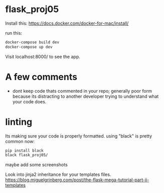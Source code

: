 # flask_proj05

Install this: https://docs.docker.com/docker-for-mac/install/

run this:

```bash
docker-compose build dev
docker-compose up dev
```

Visit localhost:8000/ to see the app.


# A few comments
- dont keep code thats commented in your repo; generally poor form because its distracting to another developer trying to understand what your code does.

# linting
Its making sure your code is properly formatted.  using "black" is pretty common now:

```bash
pip install black
black flask_proj05/
```

maybe add some screenshots


Look into jinja2 inheritance for your templates files.  https://blog.miguelgrinberg.com/post/the-flask-mega-tutorial-part-ii-templates
